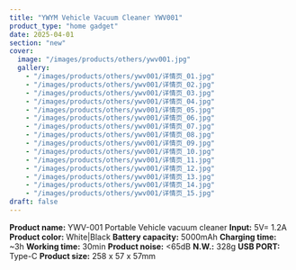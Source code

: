 ```yaml
---
title: "YWYM Vehicle Vacuum Cleaner YWV001"
product_type: "home gadget"
date: 2025-04-01
section: "new"
cover:
  image: "/images/products/others/ywv001.jpg"
  gallery:
    - "/images/products/others/ywv001/详情页_01.jpg"
    - "/images/products/others/ywv001/详情页_02.jpg"
    - "/images/products/others/ywv001/详情页_03.jpg"
    - "/images/products/others/ywv001/详情页_04.jpg"
    - "/images/products/others/ywv001/详情页_05.jpg"
    - "/images/products/others/ywv001/详情页_06.jpg"
    - "/images/products/others/ywv001/详情页_07.jpg"
    - "/images/products/others/ywv001/详情页_08.jpg"
    - "/images/products/others/ywv001/详情页_09.jpg"
    - "/images/products/others/ywv001/详情页_10.jpg"
    - "/images/products/others/ywv001/详情页_11.jpg"
    - "/images/products/others/ywv001/详情页_12.jpg"
    - "/images/products/others/ywv001/详情页_13.jpg"
    - "/images/products/others/ywv001/详情页_14.jpg"
    - "/images/products/others/ywv001/详情页_15.jpg"
draft: false
---
```

**Product name:** YWV-001 Portable Vehicle vacuum cleaner
**Input:** 5V= 1.2A
**Product color:** White|Black
**Battery capacity:** 5000mAh
**Charging time:** ~3h
**Working time:** 30min
**Product noise:** <65dB
**N.W.:** 328g
**USB PORT:** Type-C
**Product size:** 258 x 57 x 57mm
